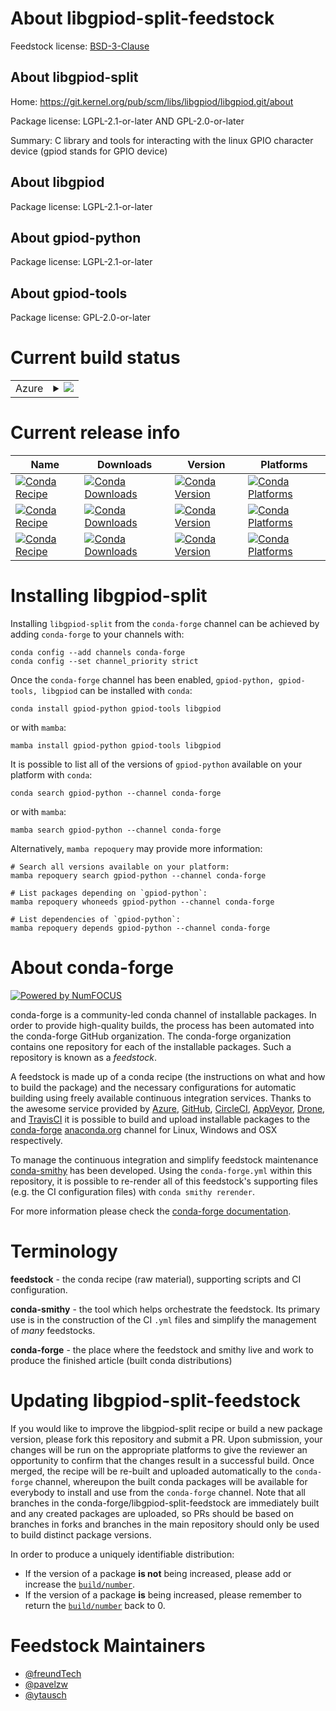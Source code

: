 About libgpiod-split-feedstock
==============================

Feedstock license: [BSD-3-Clause](https://github.com/conda-forge/libgpiod-split-feedstock/blob/main/LICENSE.txt)


About libgpiod-split
--------------------

Home: https://git.kernel.org/pub/scm/libs/libgpiod/libgpiod.git/about

Package license: LGPL-2.1-or-later AND GPL-2.0-or-later

Summary: C library and tools for interacting with the linux GPIO character device (gpiod stands for GPIO device)

About libgpiod
--------------



Package license: LGPL-2.1-or-later

About gpiod-python
------------------



Package license: LGPL-2.1-or-later

About gpiod-tools
-----------------



Package license: GPL-2.0-or-later

Current build status
====================


<table>
    
  <tr>
    <td>Azure</td>
    <td>
      <details>
        <summary>
          <a href="https://dev.azure.com/conda-forge/feedstock-builds/_build/latest?definitionId=22686&branchName=main">
            <img src="https://dev.azure.com/conda-forge/feedstock-builds/_apis/build/status/libgpiod-split-feedstock?branchName=main">
          </a>
        </summary>
        <table>
          <thead><tr><th>Variant</th><th>Status</th></tr></thead>
          <tbody><tr>
              <td>linux_64</td>
              <td>
                <a href="https://dev.azure.com/conda-forge/feedstock-builds/_build/latest?definitionId=22686&branchName=main">
                  <img src="https://dev.azure.com/conda-forge/feedstock-builds/_apis/build/status/libgpiod-split-feedstock?branchName=main&jobName=linux&configuration=linux%20linux_64_" alt="variant">
                </a>
              </td>
            </tr><tr>
              <td>linux_aarch64</td>
              <td>
                <a href="https://dev.azure.com/conda-forge/feedstock-builds/_build/latest?definitionId=22686&branchName=main">
                  <img src="https://dev.azure.com/conda-forge/feedstock-builds/_apis/build/status/libgpiod-split-feedstock?branchName=main&jobName=linux&configuration=linux%20linux_aarch64_" alt="variant">
                </a>
              </td>
            </tr><tr>
              <td>linux_ppc64le</td>
              <td>
                <a href="https://dev.azure.com/conda-forge/feedstock-builds/_build/latest?definitionId=22686&branchName=main">
                  <img src="https://dev.azure.com/conda-forge/feedstock-builds/_apis/build/status/libgpiod-split-feedstock?branchName=main&jobName=linux&configuration=linux%20linux_ppc64le_" alt="variant">
                </a>
              </td>
            </tr>
          </tbody>
        </table>
      </details>
    </td>
  </tr>
</table>

Current release info
====================

| Name | Downloads | Version | Platforms |
| --- | --- | --- | --- |
| [![Conda Recipe](https://img.shields.io/badge/recipe-gpiod--python-green.svg)](https://anaconda.org/conda-forge/gpiod-python) | [![Conda Downloads](https://img.shields.io/conda/dn/conda-forge/gpiod-python.svg)](https://anaconda.org/conda-forge/gpiod-python) | [![Conda Version](https://img.shields.io/conda/vn/conda-forge/gpiod-python.svg)](https://anaconda.org/conda-forge/gpiod-python) | [![Conda Platforms](https://img.shields.io/conda/pn/conda-forge/gpiod-python.svg)](https://anaconda.org/conda-forge/gpiod-python) |
| [![Conda Recipe](https://img.shields.io/badge/recipe-gpiod--tools-green.svg)](https://anaconda.org/conda-forge/gpiod-tools) | [![Conda Downloads](https://img.shields.io/conda/dn/conda-forge/gpiod-tools.svg)](https://anaconda.org/conda-forge/gpiod-tools) | [![Conda Version](https://img.shields.io/conda/vn/conda-forge/gpiod-tools.svg)](https://anaconda.org/conda-forge/gpiod-tools) | [![Conda Platforms](https://img.shields.io/conda/pn/conda-forge/gpiod-tools.svg)](https://anaconda.org/conda-forge/gpiod-tools) |
| [![Conda Recipe](https://img.shields.io/badge/recipe-libgpiod-green.svg)](https://anaconda.org/conda-forge/libgpiod) | [![Conda Downloads](https://img.shields.io/conda/dn/conda-forge/libgpiod.svg)](https://anaconda.org/conda-forge/libgpiod) | [![Conda Version](https://img.shields.io/conda/vn/conda-forge/libgpiod.svg)](https://anaconda.org/conda-forge/libgpiod) | [![Conda Platforms](https://img.shields.io/conda/pn/conda-forge/libgpiod.svg)](https://anaconda.org/conda-forge/libgpiod) |

Installing libgpiod-split
=========================

Installing `libgpiod-split` from the `conda-forge` channel can be achieved by adding `conda-forge` to your channels with:

```
conda config --add channels conda-forge
conda config --set channel_priority strict
```

Once the `conda-forge` channel has been enabled, `gpiod-python, gpiod-tools, libgpiod` can be installed with `conda`:

```
conda install gpiod-python gpiod-tools libgpiod
```

or with `mamba`:

```
mamba install gpiod-python gpiod-tools libgpiod
```

It is possible to list all of the versions of `gpiod-python` available on your platform with `conda`:

```
conda search gpiod-python --channel conda-forge
```

or with `mamba`:

```
mamba search gpiod-python --channel conda-forge
```

Alternatively, `mamba repoquery` may provide more information:

```
# Search all versions available on your platform:
mamba repoquery search gpiod-python --channel conda-forge

# List packages depending on `gpiod-python`:
mamba repoquery whoneeds gpiod-python --channel conda-forge

# List dependencies of `gpiod-python`:
mamba repoquery depends gpiod-python --channel conda-forge
```


About conda-forge
=================

[![Powered by
NumFOCUS](https://img.shields.io/badge/powered%20by-NumFOCUS-orange.svg?style=flat&colorA=E1523D&colorB=007D8A)](https://numfocus.org)

conda-forge is a community-led conda channel of installable packages.
In order to provide high-quality builds, the process has been automated into the
conda-forge GitHub organization. The conda-forge organization contains one repository
for each of the installable packages. Such a repository is known as a *feedstock*.

A feedstock is made up of a conda recipe (the instructions on what and how to build
the package) and the necessary configurations for automatic building using freely
available continuous integration services. Thanks to the awesome service provided by
[Azure](https://azure.microsoft.com/en-us/services/devops/), [GitHub](https://github.com/),
[CircleCI](https://circleci.com/), [AppVeyor](https://www.appveyor.com/),
[Drone](https://cloud.drone.io/welcome), and [TravisCI](https://travis-ci.com/)
it is possible to build and upload installable packages to the
[conda-forge](https://anaconda.org/conda-forge) [anaconda.org](https://anaconda.org/)
channel for Linux, Windows and OSX respectively.

To manage the continuous integration and simplify feedstock maintenance
[conda-smithy](https://github.com/conda-forge/conda-smithy) has been developed.
Using the ``conda-forge.yml`` within this repository, it is possible to re-render all of
this feedstock's supporting files (e.g. the CI configuration files) with ``conda smithy rerender``.

For more information please check the [conda-forge documentation](https://conda-forge.org/docs/).

Terminology
===========

**feedstock** - the conda recipe (raw material), supporting scripts and CI configuration.

**conda-smithy** - the tool which helps orchestrate the feedstock.
                   Its primary use is in the construction of the CI ``.yml`` files
                   and simplify the management of *many* feedstocks.

**conda-forge** - the place where the feedstock and smithy live and work to
                  produce the finished article (built conda distributions)


Updating libgpiod-split-feedstock
=================================

If you would like to improve the libgpiod-split recipe or build a new
package version, please fork this repository and submit a PR. Upon submission,
your changes will be run on the appropriate platforms to give the reviewer an
opportunity to confirm that the changes result in a successful build. Once
merged, the recipe will be re-built and uploaded automatically to the
`conda-forge` channel, whereupon the built conda packages will be available for
everybody to install and use from the `conda-forge` channel.
Note that all branches in the conda-forge/libgpiod-split-feedstock are
immediately built and any created packages are uploaded, so PRs should be based
on branches in forks and branches in the main repository should only be used to
build distinct package versions.

In order to produce a uniquely identifiable distribution:
 * If the version of a package **is not** being increased, please add or increase
   the [``build/number``](https://docs.conda.io/projects/conda-build/en/latest/resources/define-metadata.html#build-number-and-string).
 * If the version of a package **is** being increased, please remember to return
   the [``build/number``](https://docs.conda.io/projects/conda-build/en/latest/resources/define-metadata.html#build-number-and-string)
   back to 0.

Feedstock Maintainers
=====================

* [@freundTech](https://github.com/freundTech/)
* [@pavelzw](https://github.com/pavelzw/)
* [@ytausch](https://github.com/ytausch/)

